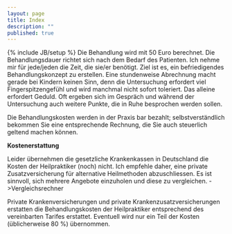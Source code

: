 ```yaml
---
layout: page
title: Index
description: ""
published: true
---
```


{% include JB/setup %}
Die Behandlung wird mit 50 Euro berechnet. Die Behandlungsdauer richtet sich nach dem Bedarf des Patienten. Ich nehme mir für jede/jeden die Zeit, die sie/er benötigt. Ziel ist es, ein befriedigendes Behandlungskonzept zu erstellen. Eine stundenweise Abrechnung macht gerade bei Kindern keinen Sinn, denn die Untersuchung erfordert viel Fingerspitzengefühl und wird manchmal nicht sofort toleriert. Das alleine erfordert Geduld. Oft ergeben sich im Gespräch und während der Untersuchung auch weitere Punkte, die in Ruhe besprochen werden sollen.  

Die Behandlungskosten werden in der Praxis bar bezahlt; selbstverständlich bekommen Sie eine entsprechende Rechnung, die Sie auch steuerlich geltend machen können.

**Kostenerstattung**

Leider übernehmen die gesetzliche Krankenkassen in Deutschland die Kosten der Heilpraktiker (noch) nicht. Ich empfehle daher, eine private Zusatzversicherung für alternative Heilmethoden abzuschliessen. Es ist sinnvoll, sich mehrere Angebote einzuholen und diese zu vergleichen. ->Vergleichsrechner

Private Krankenversicherungen und private Krankenzusatzversicherungen erstatten die Behandlungskosten der Heilpraktiker entsprechend des vereinbarten Tarifes erstattet. Eventuell wird nur ein Teil der Kosten (üblicherweise 80 %) übernommen.